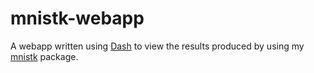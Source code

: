 # mnistk-webapp #

A webapp written using [Dash](https://dash.plot.ly) to view the results produced by using my
[mnistk](https://github.com/ahgamut/mnistk) package.
